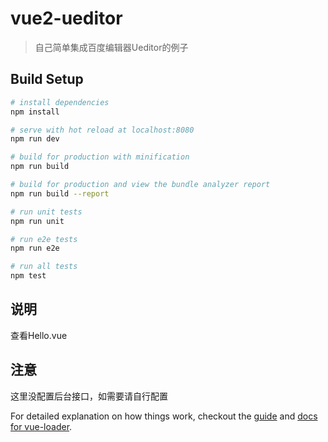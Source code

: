 # vue2-ueditor

> 自己简单集成百度编辑器Ueditor的例子

## Build Setup

``` bash
# install dependencies
npm install

# serve with hot reload at localhost:8080
npm run dev

# build for production with minification
npm run build

# build for production and view the bundle analyzer report
npm run build --report

# run unit tests
npm run unit

# run e2e tests
npm run e2e

# run all tests
npm test
```

## 说明

查看Hello.vue

## 注意

这里没配置后台接口，如需要请自行配置

For detailed explanation on how things work, checkout the [guide](http://vuejs-templates.github.io/webpack/) and [docs for vue-loader](http://vuejs.github.io/vue-loader).
